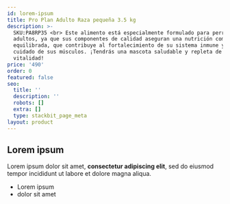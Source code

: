 ```yaml
---
id: lorem-ipsum
title: Pro Plan Adulto Raza pequeña 3.5 kg
description: >-
  SKU:PA8RP35 <br> Este alimento está especialmente formulado para perros
  adultos, ya que sus componentes de calidad aseguran una nutrición completa y
  equilibrada, que contribuye al fortalecimiento de su sistema inmune y al
  cuidado de sus músculos. ¡Tendrás una mascota saludable y repleta de
  vitalidad!
price: '490'
order: 0
featured: false
seo:
  title: ''
  description: ''
  robots: []
  extra: []
  type: stackbit_page_meta
layout: product
---
```

## Lorem ipsum

Lorem ipsum dolor sit amet, **consectetur adipiscing elit**, sed do eiusmod tempor incididunt ut labore et dolore magna aliqua.

- Lorem ipsum
- dolor sit amet
